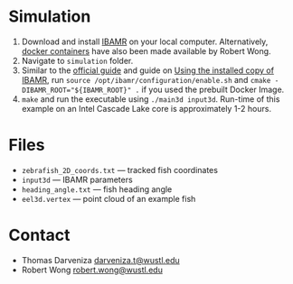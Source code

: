 # Simulation

1. Download and install [IBAMR](https://ibamr.github.io) on your local computer. Alternatively, [docker containers](https://hub.docker.com/repository/docker/d0ckaaa/ibamr) have also been made available by Robert Wong.
2. Navigate to `simulation` folder.
3. Similar to the [official guide](https://ibamr.github.io/linking) and guide on [Using the installed copy of IBAMR](https://github.com/ibamr/autoibamr?tab=readme-ov-file#using-the-installed-copy-of-ibamr), run `source /opt/ibamr/configuration/enable.sh` and `cmake -DIBAMR_ROOT="${IBAMR_ROOT}" .` if you used the prebuilt Docker Image.
4. `make` and run the executable using `./main3d input3d`. Run-time of this example on an Intel Cascade Lake core is approximately 1-2 hours.

# Files

- `zebrafish_2D_coords.txt` &mdash; tracked fish coordinates
- `input3d` &mdash; IBAMR parameters
- `heading_angle.txt` &mdash; fish heading angle
- `eel3d.vertex` &mdash; point cloud of an example fish

# Contact

- Thomas Darveniza darveniza.t@wustl.edu
- Robert Wong robert.wong@wustl.edu
